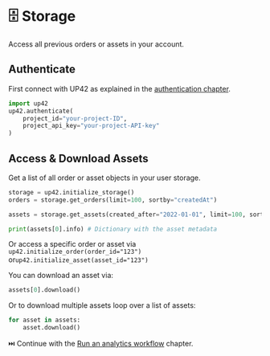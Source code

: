 # :file_cabinet: Storage

Access all previous orders or assets in your account.

## **Authenticate**

First connect with UP42 as explained in the [authentication chapter](authentication.md).

```python
import up42
up42.authenticate(
    project_id="your-project-ID",
    project_api_key="your-project-API-key"
)
```


## **Access & Download Assets**

Get a list of all order or asset objects in your user storage.

```python
storage = up42.initialize_storage()
orders = storage.get_orders(limit=100, sortby="createdAt")
```

```python
assets = storage.get_assets(created_after="2022-01-01", limit=100, sortby="size", descending=False)

print(assets[0].info) # Dictionary with the asset metadata
```

Or access a specific order or asset via `up42.initialize_order(order_id="123")` or`up42.initialize_asset(asset_id="123")`   

You can download an asset via:

```python
assets[0].download()
```

Or to download multiple assets loop over a list of assets:

```python
for asset in assets:
    asset.download()
```

⏭️ Continue with the [Run an analytics workflow](analytics_workflow.md) chapter.